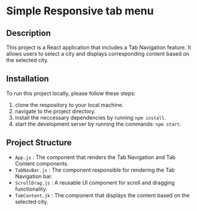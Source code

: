 # Simple Responsive tab menu
## Description
This project is a React application that includes a Tab Navigation feature. It allows users to select a city and displays corresponding content based on the selected city.

## Installation
To run this project locally, please follow these steps:

1. clone the respository to your local machine.
2. navigate to the project directory.
3. install the neccessary dependencies by running `npm install`. 
4. start the development server by running the commands: `npm start`.


## Project Structure
- `App.js` : The component that renders the Tab Navigation and Tab Content components.
- `TabNavBar.js` :  The component responsible for rendering the Tab Navigation bar.
- `ScrollDrag.js` : A reusable UI component for scroll and dragging functionality.
- `TabContent.jk` : The component that displays the content based on the selected city.